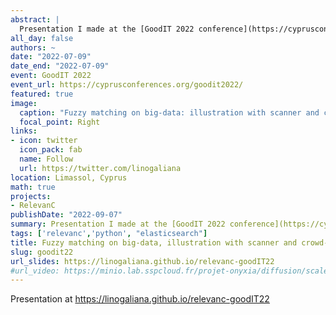 ```yaml
---
abstract: |
  Presentation I made at the [GoodIT 2022 conference](https://cyprusconferences.org/goodit2022/)
all_day: false
authors: ~
date: "2022-07-09"
date_end: "2022-07-09"
event: GoodIT 2022
event_url: https://cyprusconferences.org/goodit2022/
featured: true
image:
  caption: "Fuzzy matching on big-data: illustration with scanner and crowd-sourced nutritional datasets"
  focal_point: Right
links:
- icon: twitter
  icon_pack: fab
  name: Follow
  url: https://twitter.com/linogaliana
location: Limassol, Cyprus
math: true
projects:
- RelevanC
publishDate: "2022-09-07"
summary: Presentation I made at the [GoodIT 2022 conference](https://cyprusconferences.org/goodit2022/). 
tags: ['relevanc','python', "elasticsearch"]
title: Fuzzy matching on big-data, illustration with scanner and crowd-sourced nutritional datasets
slug: goodit22
url_slides: https://linogaliana.github.io/relevanc-goodIT22
#url_video: https://minio.lab.sspcloud.fr/projet-onyxia/diffusion/scaleup/20220311-formations.mp4
---
```


Presentation at https://linogaliana.github.io/relevanc-goodIT22
